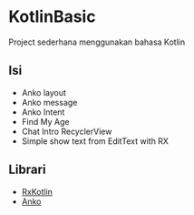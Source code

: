# KotlinBasic

Project sederhana menggunakan bahasa Kotlin

## Isi

* Anko layout
* Anko message
* Anko Intent
* Find My Age
* Chat Intro RecyclerView
* Simple show text from EditText with RX

## Librari

* [RxKotlin](https://github.com/ReactiveX/RxKotlin/)
* [Anko](https://github.com/Kotlin/anko)
